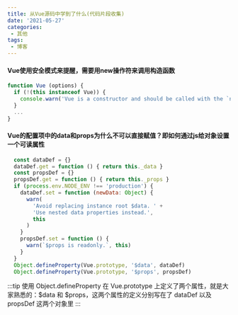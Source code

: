 ```yaml
---
title: 从Vue源码中学到了什么(代码片段收集)
date: '2021-05-27'
categories:
 - 其他
tags:
 - 博客
---
```


#### Vue使用安全模式来提醒，需要用new操作符来调用构造函数

```js
function Vue (options) {
  if (!(this instanceof Vue)) {
    console.warn('Vue is a constructor and should be called with the `new` keyword')
  }
  ...
}
```
#### Vue的配置项中的data和props为什么不可以直接赋值？即如何通过js给对象设置一个可读属性
```js
  const dataDef = {}
  dataDef.get = function () { return this._data }
  const propsDef = {}
  propsDef.get = function () { return this._props }
  if (process.env.NODE_ENV !== 'production') {
    dataDef.set = function (newData: Object) {
      warn(
        'Avoid replacing instance root $data. ' +
        'Use nested data properties instead.',
        this
      )
    }
    propsDef.set = function () {
      warn(`$props is readonly.`, this)
    }
  }
  Object.defineProperty(Vue.prototype, '$data', dataDef)
  Object.defineProperty(Vue.prototype, '$props', propsDef)
```
:::tip
使用 Object.defineProperty 在 Vue.prototype 上定义了两个属性，就是大家熟悉的：$data 和 $props，这两个属性的定义分别写在了 dataDef 以及 propsDef 这两个对象里
:::

